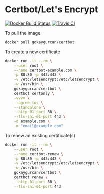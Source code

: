 # Certbot/Let's Encrypt

[![Docker Build Status](https://img.shields.io/docker/build/gokaygurcan/certbot.svg?style=for-the-badge&logo=docker&colorA=22b8eb)](https://hub.docker.com/r/gokaygurcan/certbot/)
[![Travis CI](https://img.shields.io/travis/gokaygurcan/dockerfile-certbot.svg?style=for-the-badge&logo=travis&colorA=39a85b)](https://travis-ci.org/gokaygurcan/dockerfile-certbot)

To pull the image

```bash
docker pull gokaygurcan/certbot
```

To create a new certificate

```bash
docker run -it --rm \
    --user root \
    --name certbot-example.com \
    -p 80:80 -p 443:443 \
    -v /etc/letsencrypt:/etc/letsencrypt \
    -w /usr/bin \
    gokaygurcan/certbot \
    certbot certonly \
    -vvvv \
    --agree-tos \
    --standalone \
    --http-01-port 80 \
    --tls-sni-01-port 443 \
    -d example.com \
    -m "email@example.com"
```

To renew an existing certificate(s)

```bash
docker run -it --rm \
    --user root \
    --name certbot-renew \
    -p 80:80 -p 443:443 \
    -v /etc/letsencrypt:/etc/letsencrypt \
    -w /usr/bin \
    gokaygurcan/certbot \
    certbot renew \
    --http-01-port 80 \
    --tls-sni-01-port 443
```
